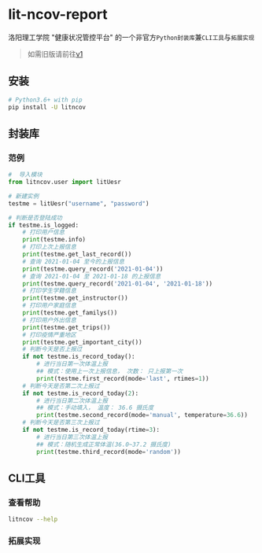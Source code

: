 # lit-ncov-report
洛阳理工学院 "健康状况管控平台" 的一个非官方`Python封装库`兼`CLI工具`与`拓展实现`
> 如需旧版请前往[v1](https://github.com/icepie/lit-ncov-report/tree/v1)

## 安装
```bash
# Python3.6+ with pip
pip install -U litncov
```

## 封装库

### 范例

```python
#  导入模块
from litncov.user import litUesr

# 新建实例
testme = litUesr("username", "password")

# 判断是否登陆成功
if testme.is_logged:
    # 打印用户信息
    print(testme.info)
    # 打印上次上报信息
    print(testme.get_last_record())
    # 查询 2021-01-04 至今的上报信息
    print(testme.query_record('2021-01-04'))
    # 查询 2021-01-04 至 2021-01-18 的上报信息
    print(testme.query_record('2021-01-04', '2021-01-18'))
    # 打印学生学籍信息
    print(testme.get_instructor())
    # 打印用户家庭信息
    print(testme.get_familys())
    # 打印用户外出信息
    print(testme.get_trips())
    # 打印疫情严重地区
    print(testme.get_important_city())
    # 判断今天是否上报过
    if not testme.is_record_today():
        # 进行当日第一次体温上报
        ## 模式：使用上一次上报信息， 次数： 只上报第一次
        print(testme.first_record(mode='last', rtimes=1))
    # 判断今天是否第二次上报过
    if not testme.is_record_today(2):
        # 进行当日第二次体温上报
        ## 模式：手动填入， 温度： 36.6 摄氏度
        print(testme.second_record(mode='manual', temperature=36.6))
    # 判断今天是否第三次上报过
    if not testme.is_record_today(rtime=3):
        # 进行当日第三次体温上报
        ## 模式：随机生成正常体温(36.0~37.2 摄氏度)
        print(testme.third_record(mode='random'))
```

## CLI工具
### 查看帮助
```bash
litncov --help
```

### 拓展实现
